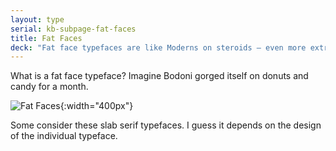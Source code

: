 ```yaml
---
layout: type
serial: kb-subpage-fat-faces
title: Fat Faces
deck: "Fat face typefaces are like Moderns on steroids — even more extreme contrast."
---
```


What is a fat face typeface? Imagine Bodoni gorged itself on donuts and candy for a month.

![Fat Faces]({{site.url}}/svg/type-trivia/fat-faces.svg "Fat Faces"){:width="400px"}

Some consider these slab serif typefaces. I guess it depends on the design of the individual typeface.